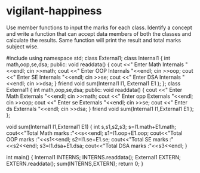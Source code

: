 # vigilant-happiness
Use member functions to input the marks for each class. Identify a concept and write a function that can accept data members of both the classes and calculate the results.  Same function will print the result and total marks subject wise.    

#include <iostream> 
using namespace std; 
class External1; 
class Internal1 
{ 
    int math,oop,se,dsa; 
    public: 
    void readdata() 
    { 
        cout <<" Enter Math Internals "<<endl; 
        cin >>math; 
        cout <<" Enter OOP Internals "<<endl; 
        cin >>oop; 
        cout <<" Enter SE Internals "<<endl; 
        cin >>se; 
        cout <<" Enter DSA Internals "<<endl; 
        cin >>dsa; 
    } 
    friend void sum(Internal1 I1, External1 E1 ); 
}; 
class External1 
{ 
      int math,oop,se,dsa; 
    public: 
    void readdata() 
    { 
        cout <<" Enter Math Externals "<<endl; 
        cin >>math; 
        cout <<" Enter opp Externals "<<endl; 
        cin >>oop; 
        cout <<" Enter se Externals "<<endl; 
        cin >>se; 
        cout <<" Enter ds Externals "<<endl; 
        cin >>dsa; 
    } 
    friend void sum(Internal1 I1,External1 E1 ); 
}; 
 
void sum(Internal1 I1,External1 E1) 
{ 
    int s,s1,s2,s3; 
    s=I1.math+E1.math; 
    cout<<"Total Math marks :"<<s<<endl; 
    s1=I1.oop+E1.oop; 
    cout<<"Total OOP marks :"<<s1<<endl; 
    s2=I1.se+E1.se; 
    cout<<"Total SE marks :"<<s2<<endl; 
    s3=I1.dsa+E1.dsa; 
    cout<<"Total DSA marks :"<<s3<<endl; 
} 
 
int main() 
{ 
    Internal1 INTERNS; 
    INTERNS.readdata(); 
    External1 EXTERN; 
    EXTERN.readdata(); 
    sum(INTERNS,EXTERN); 
    return 0; 
}
